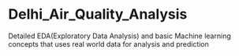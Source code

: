 # Delhi_Air_Quality_Analysis
Detailed EDA(Exploratory Data Analysis) and basic Machine learning concepts that uses real world data for analysis and prediction
